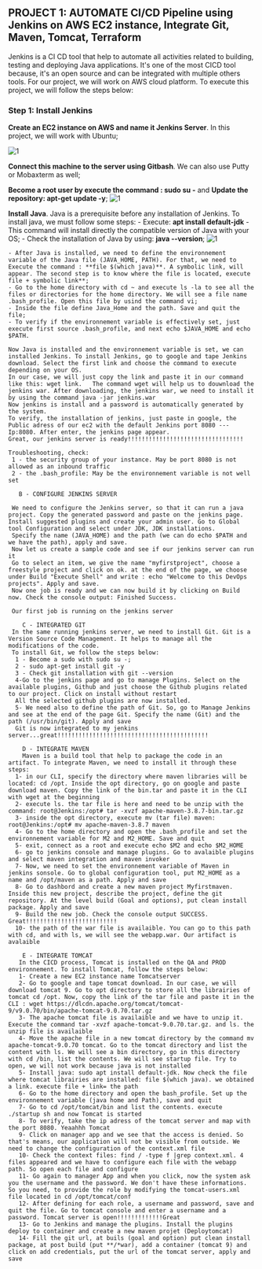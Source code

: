 ## PROJECT 1: AUTOMATE CI/CD Pipeline using Jenkins on AWS EC2 instance, Integrate Git, Maven, Tomcat, Terraform

Jenkins is a CI CD tool that help to automate all activities related to building, testing and deploying Java applications. It's one of the most CICD tool because, it's an open source and can be integrated with multiple others tools. For our project, we will work on AWS cloud platform. To execute this project, we will follow the steps below:

### Step 1: Install Jenkins

**Create an EC2 instance on AWS and name it Jenkins Server**. In this project, we will work with Ubuntu;

![1](https://user-images.githubusercontent.com/102819001/234943363-2e293cbb-ca97-45f8-af7a-9e066a6dc30d.jpg)

**Connect this machine to the server using Gitbash**. We can also use Putty or Mobaxterm as well;

**Become a root user by execute the command : sudo su -** and **Update the repository: apt-get update -y**;
![1](https://user-images.githubusercontent.com/102819001/234944373-f42c204f-e73c-4a56-b676-b8e970e50dad.jpg)

**Install Java**. Java is a prerequisite before any installation of Jenkins. To install java, we must follow some steps:
    - Execute: **apt install default-jdk**  - This command will install directly the compatible version of Java with your OS;
    - Check the installation of Java by using: **java --version**;
    ![1](https://user-images.githubusercontent.com/102819001/234946282-6e42fa54-bbc4-4fb4-8fb6-fde0f396fe23.jpg)
    
    - After Java is installed, we need to define the environnement variable of the Java file (JAVA_HOME, PATH). For that, we need to Execute the command : **file $(which java)**. A symbolic link, will appear. The second step is to know where the file is located, execute file + symbolic link**;
    - Go to the home directory with cd ~ and execute ls -la to see all the files or directories for the home directory. We will see a file name .bash_profile. Open this file by usind the command vi;
    - Inside the file define Java_Home and the path. Save and quit the file;
    - To verify if the environnement variable is effectively set, just execute first source .bash_profile, and next echo $JAVA_HOME and echo $PATH. 
    
    Now Java is installed and the environnement variable is set, we can installed Jenkins. To install Jenkins, go to google and tape Jenkins download. Select the first link and choose the command to execute depending on your OS.
    In our case, we will just copy the link and paste it in our command like this: wget link.   The command wget will help us to douwnload the jenkins war. After downloading, the jenkins war, we need to install it by using the command java -jar jenkins.war
    Now jenkins is install and a password is automatically generated by the system.
    To verify, the installation of jenkins, just paste in google, the Public adress of our ec2 with the default Jenkins port 8080 ---Ip:8080. After enter, the jenkins page appear.
    Great, our jenkins server is ready!!!!!!!!!!!!!!!!!!!!!!!!!!!!!!!!!
    
    Troubleshooting, check:
     1 - the security group of your instance. May be port 8080 is not allowed as an inbound traffic
     2 - the .bash_profile: May be the environnement variable is not well set
       
       B - CONFIGURE JENKINS SERVER
       
     We need to configure the Jenkins server, so that it can run a java project. Copy the generated password and paste on the jenkins page. Install suggested plugins and create your admin user. Go to Global tool Configuration and select under JDK, JDK installations. 
     Specify the name (JAVA_HOME) and the path (we can do echo $PATH and we have the path), apply and save. 
     Now let us create a sample code and see if our jenkins server can run it
     Go to select an item, we give the name "myfirstproject", choose a freestyle project and click on ok. at the end of the page, we choose under Build "Execute Shell" and write : echo "Welcome to this DevOps projects". Apply and save.
     Now one job is ready and we can now build it by clicking on Build now. Check the console output: Finished Success.
     
     Our first job is running on the jenkins server
     
        C - INTEGRATED GIT
     In the same running jenkins server, we need to install Git. Git is a Version Source Code Management. It helps to manage all the modifications of the code. 
     To install Git, we follow the steps below:
      1 - Become a sudo with sudo su -;
      2 - sudo apt-get install git -y
      3 - Check git installation with git --version
      4-Go to the jenkins page and go to manage Plugins. Select on the available plugins, Github and just choose the Github plugins related to our project. Click on install without restart
      All the selected github plugins are now installed.
      5- We need also to define the path of Git. So, go to Manage Jenkins and see at the end of the page Git. Specify the name (Git) and the path (/usr/bin/git). Apply and save
      Git is now integrated to my jenkins server...great!!!!!!!!!!!!!!!!!!!!!!!!!!!!!!!!!!!!!!!!!!!
      
        D - INTEGRATE MAVEN
        Maven is a build tool that help to package the code in an artifact. To integrate Maven, we need to install it through these steps:
      1- in our CLI, specify the directory where maven libraries will be located: cd /opt. Inside the opt directory, go on google and paste download maven. Copy the link of the bin.tar and paste it in the CLI with wget at the beginning
      2- execute ls. the tar file is here and need to be unzip with the command: root@Jenkins:/opt# tar -xvzf apache-maven-3.8.7-bin.tar.gz
      3- inside the opt directory, execute mv (tar file) maven: root@Jenkins:/opt# mv apache-maven-3.8.7 maven
      4- Go to the home directory and open the .bash_profile and set the environnement variable for M2 and M2_HOME. Save and quit
      5- exit, connect as a root and execute echo $M2 and echo $M2_HOME
      6- go to jenkins console and manage plugins. Go to avalaible plugins and select maven integration and maven invoker
      7- Now, we need to set the environnement variable of Maven in jenkins sonsole. Go to global configuration tool, put M2_HOME as a name and /opt/maven as a path. Apply and save
      8- Go to dashbord and create a new maven project Myfirstmaven. Inside this new project, describe the project, define the git repository. At the level build (Goal and options), put clean install package. Apply and save
      9- Build the new job. Check the console output SUCCESS. Great!!!!!!!!!!!!!!!!!!!!!!!!!!
      10- the path of the war file is availaible. You can go to this path with cd, and with ls, we will see the webapp.war. Our artifact is avalaible 
 
        E - INTEGRATE TOMCAT
       In the CICD process, Tomcat is installed on the QA and PROD environnement. To install Tomcat, follow the steps below:
       1- Create a new EC2 instance name Tomcatserver
       2- Go to google and tape tomcat download. In our case, we will download tomcat 9. Go to opt directory to store all the librairies of tomcat cd /opt. Now, copy the link of the tar file and paste it in the CLI : wget https://dlcdn.apache.org/tomcat/tomcat-9/v9.0.70/bin/apache-tomcat-9.0.70.tar.gz
       3- The apache tomcat file is availaible and we have to unzip it. Execute the command tar -xvzf apache-tomcat-9.0.70.tar.gz. and ls. the unzip file is availaible
       4- Move the apache file in a new tomcat directory by the command mv apache-tomcat-9.0.70 tomcat. Go to the tomcat directory and list the content with ls. We will see a bin directory, go in this directory with cd /bin, list the contents. We will see startup file. Try to open, we will not work because java is not installed
       5- Install java: sudo apt install default-jdk. Now check the file where tomcat librairies are installed: file $(which java). we obtained a link. execute file + link= the path
       6- Go to the home directory and open the bash_profile. Set up the environnement variable (java home and Path), save and quit
       7- Go to cd /opt/tomcat/bin and list the contents. execute ./startup sh and now Tomcat is started
       8- To verify, take the ip adress of the tomcat server and map with the port 8080. Yeaahhh Tomcat 
       9- Click on manager app and we see that the access is denied. So that's means, our application will not be visible from outside. We need to change the configuration of the context.xml file
       10- Check the context files: find / -type f |grep context.xml. 4 files appeared and we have to configure each file with the webapp path. So open each file and configure
       11- Go again to manager App and when you click, now the system ask you the username and the password. We don't have these informations. So you need, to provide the role by modifying the tomcat-users.xml file located in cd /opt/tomcat/conf
       12- After defining for each role, a username and password, save and quit the file. Go to tomcat console and enter a username and a password. Tomcat server is open!!!!!!!!!!!!!Great
       13- Go to Jenkins and manage the plugins. Install the plugins deploy to container and create a new maven projet (Deploytomcat)
       14- Fill the git url, at buils (goal and option) put clean install package, at post build (put **/*war), add a container (tomcat 9) and click on add credentials, put the url of the tomcat server, apply and save
       
    
    
